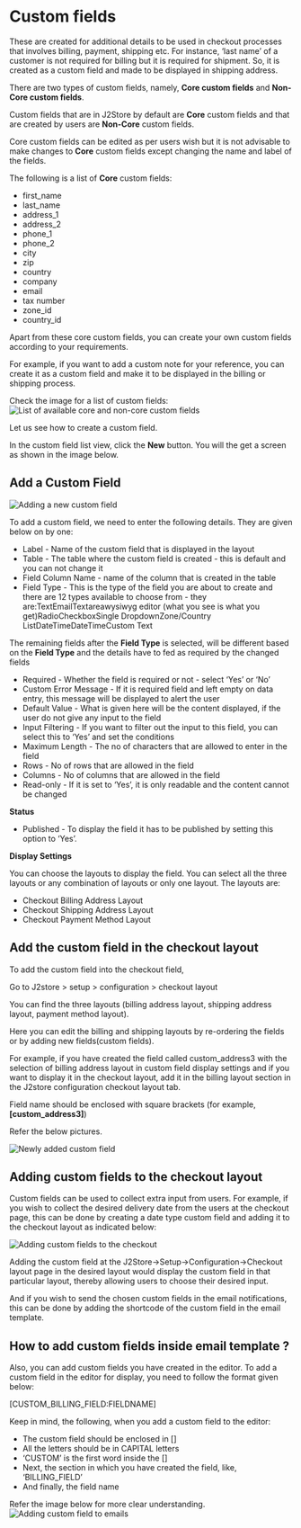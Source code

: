 # Custom fields

These are created for additional details to be used in checkout processes that involves billing, payment, shipping etc. For instance, ‘last name’ of a customer is not required for billing but it is required for shipment. So, it is created as a custom field and made to be displayed in shipping address.

There are two types of custom fields, namely, **Core custom fields** and **Non-Core custom fields**.

Custom fields that are in J2Store by default are **Core** custom fields and that are created by users are **Non-Core** custom fields.

Core custom fields can be edited as per users wish but it is not advisable to make changes to **Core** custom fields except changing the name and label of the fields.

The following is a list of **Core** custom fields:

* first\_name
* last\_name
* address\_1
* address\_2
* phone\_1
* phone\_2
* city
* zip
* country
* company
* email
* tax number
* zone\_id
* country\_id

Apart from these core custom fields, you can create your own custom fields according to your requirements.

For example, if you want to add a custom note for your reference, you can create it as a custom field and make it to be displayed in the billing or shipping process.

Check the image for a list of custom fields: ![List of available core and non-core custom fields](https://raw.githubusercontent.com/j2store/doc-images/master/set-up/custom-fields/custom_fields_list.png)

Let us see how to create a custom field.

In the custom field list view, click the **New** button. You will the get a screen as shown in the image below.

## Add a Custom Field <a id="add-a-custom-field"></a>

![Adding a new custom field](https://raw.githubusercontent.com/j2store/doc-images/master/set-up/custom-fields/custom_field_addnew.png)

To add a custom field, we need to enter the following details. They are given below on by one:

* Label - Name of the custom field that is displayed in the layout
* Table - The table where the custom field is created - this is default and you can not change it
* Field Column Name - name of the column that is created in the table
* Field Type - This is the type of the field you are about to create and there are 12 types available to choose from - they are:TextEmailTextareawysiwyg editor \(what you see is what you get\)RadioCheckboxSingle DropdownZone/Country ListDateTimeDateTimeCustom Text

The remaining fields after the **Field Type** is selected, will be different based on the **Field Type** and the details have to fed as required by the changed fields

* Required - Whether the field is required or not - select ‘Yes’ or ‘No’
* Custom Error Message - If it is required field and left empty on data entry, this message will be displayed to alert the user
* Default Value - What is given here will be the content displayed, if the user do not give any input to the field
* Input Filtering - If you want to filter out the input to this field, you can select this to ‘Yes’ and set the conditions
* Maximum Length - The no of characters that are allowed to enter in the field
* Rows - No of rows that are allowed in the field
* Columns - No of columns that are allowed in the field
* Read-only - If it is set to ‘Yes’, it is only readable and the content cannot be changed

**Status**

* Published - To display the field it has to be published by setting this option to ‘Yes’.

**Display Settings**

You can choose the layouts to display the field. You can select all the three layouts or any combination of layouts or only one layout. The layouts are:

* Checkout Billing Address Layout
* Checkout Shipping Address Layout
* Checkout Payment Method Layout

## Add the custom field in the checkout layout <a id="add-the-custom-field-in-the-checkout-layout"></a>

To add the custom field into the checkout field,

Go to J2store &gt; setup &gt; configuration &gt; checkout layout

You can find the three layouts \(billing address layout, shipping address layout, payment method layout\).

Here you can edit the billing and shipping layouts by re-ordering the fields or by adding new fields\(custom fields\).

For example, if you have created the field called custom\_address3 with the selection of billing address layout in custom field display settings and if you want to display it in the checkout layout, add it in the billing layout section in the J2store configuration checkout layout tab.

Field name should be enclosed with square brackets \(for example,**\[custom\_address3\]**\)

Refer the below pictures.

![Newly added custom field](https://raw.githubusercontent.com/j2store/doc-images/master/set-up/custom-fields/customfield-newly-added.png)

## Adding custom fields to the checkout layout <a id="adding-custom-fields-to-the-checkout-layout"></a>

Custom fields can be used to collect extra input from users. For example, if you wish to collect the desired delivery date from the users at the checkout page, this can be done by creating a date type custom field and adding it to the checkout layout as indicated below:

![Adding custom fields to the checkout](https://raw.githubusercontent.com/j2store/doc-images/master/set-up/custom-fields/add_custom_field_checkout.png)

Adding the custom field at the J2Store-&gt;Setup-&gt;Configuration-&gt;Checkout layout page in the desired layout would display the custom field in that particular layout, thereby allowing users to choose their desired input.

And if you wish to send the chosen custom fields in the email notifications, this can be done by adding the shortcode of the custom field in the email template.

## How to add custom fields inside email template ? <a id="how-to-add-custom-fields-inside-email-template-"></a>

Also, you can add custom fields you have created in the editor. To add a custom field in the editor for display, you need to follow the format given below:

\[CUSTOM\_BILLING\_FIELD:FIELDNAME\]

Keep in mind, the following, when you add a custom field to the editor:

* The custom field should be enclosed in \[\]
* All the letters should be in CAPITAL letters
* ‘CUSTOM’ is the first word inside the \[\]
* Next, the section in which you have created the field, like, ‘BILLING\_FIELD’
* And finally, the field name

Refer the image below for more clear understanding. ![Adding custom field to emails](https://raw.githubusercontent.com/j2store/doc-images/master/set-up/custom-fields/guide-to-add-custom-field-in-email-template.png)

